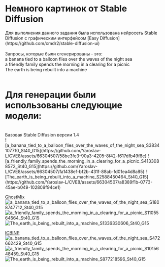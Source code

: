 <h1>Немного картинок от Stable Diffusion</h1>
Для выполнения данного задания была использована нейросеть Stable Diffusion с графическим интерфейсом [Easy Diffusion](https://github.com/cmdr2/stable-diffusion-ui)</BR></BR>
Запросы, которые были сгенерированы - это:</BR>
a banana tied to a balloon flies over the waves of the night sea</BR>
a friendly family spends the morning in a clearing for a picnic</BR>
The earth is being rebuilt into a machine</BR></BR>

<h1>Для генерации были использованы следующие модели:</h1></BR>
Базовая Stable Diffusion версии 1.4</BR>
![a_banana_tied_to_a_balloon_flies_over_the_waves_of_the_night_sea_S3834107710_St40_G15](https://github.com/Yaroslav-L/CVE8/assets/66304507/58be3fe3-90a3-4205-8f42-f617dfb49f8c)
![a_friendly_family_spends_the_morning_in_a_clearing_for_a_picnic_S4133088572_St40_G15](https://github.com/Yaroslav-L/CVE8/assets/66304507/fa1438ef-bf2b-431f-88ab-fd01ea4d8a85)
![The_earth_is_being_rebuilt_into_a_machine_S2588450464_St40_G15](https://github.com/Yaroslav-L/CVE8/assets/66304507/a8389f1b-0773-45ae-b049-102809f94ce1)</BR>

[GhostMix](https://civitai.com/models/36520/ghostmix)</BR>
![a_banana_tied_to_a_balloon_flies_over_the_waves_of_the_night_sea_S1808747712_St40_G15](https://github.com/Yaroslav-L/CVE8/assets/66304507/e7e1ed24-d536-4f40-a1cc-7e2cb9a991ac)
![a_friendly_family_spends_the_morning_in_a_clearing_for_a_picnic_S1105564564_St40_G15](https://github.com/Yaroslav-L/CVE8/assets/66304507/fec09d8c-6298-41d6-94e1-5d61e8d3d1af)
![The_earth_is_being_rebuilt_into_a_machine_S1336330606_St40_G15](https://github.com/Yaroslav-L/CVE8/assets/66304507/9b792fe7-3706-4045-abd0-0afd0877c423)</BR>

[ICBINP](https://civitai.com/models/28059/icbinp-i-cant-believe-its-not-photography)</BR>
![a_banana_tied_to_a_balloon_flies_over_the_waves_of_the_night_sea_S472662429_St40_G15](https://github.com/Yaroslav-L/CVE8/assets/66304507/8b3d6ee2-896f-490f-9911-5bcc4c8890ad)
![a_friendly_family_spends_the_morning_in_a_clearing_for_a_picnic_S1015648459_St40_G15](https://github.com/Yaroslav-L/CVE8/assets/66304507/115d9f10-3e96-4794-91ef-ca2e8d938fe4)
![The_earth_is_being_rebuilt_into_a_machine_S877218596_St40_G15](https://github.com/Yaroslav-L/CVE8/assets/66304507/77350a51-ff09-417d-9d7d-e9800754dbfe)

</BR>
